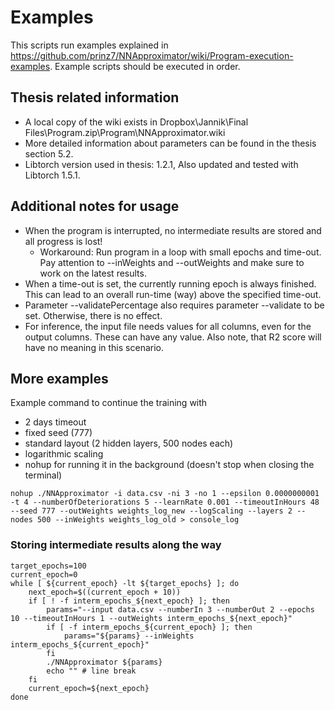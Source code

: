 # Examples

This scripts run examples explained in https://github.com/prinz7/NNApproximator/wiki/Program-execution-examples. Example scripts should be executed in order.

## Thesis related information

 - A local copy of the wiki exists in Dropbox\Jannik\Final Files\Program.zip\Program\NNApproximator.wiki
 - More detailed information about parameters can be found in the thesis section 5.2.
 - Libtorch version used in thesis: 1.2.1, Also updated and tested with Libtorch 1.5.1.

## Additional notes for usage

 - When the program is interrupted, no intermediate results are stored and all progress is lost!
   - Workaround: Run program in a loop with small epochs and time-out. Pay attention to --inWeights and --outWeights and make sure to work on the latest results.
 - When a time-out is set, the currently running epoch is always finished. This can lead to an overall run-time (way) above the specified time-out.
 - Parameter --validatePercentage also requires parameter --validate to be set. Otherwise, there is no effect.
 - For inference, the input file needs values for all columns, even for the output columns. These can have any value. Also note, that R2 score will have no meaning in this scenario.

## More examples

Example command to continue the training with

 - 2 days timeout
 - fixed seed (777)
 - standard layout (2 hidden layers, 500 nodes each)
 - logarithmic scaling
 - nohup for running it in the background (doesn't stop when closing the terminal)
 
```
nohup ./NNApproximator -i data.csv -ni 3 -no 1 --epsilon 0.0000000001 -t 4 --numberOfDeteriorations 5 --learnRate 0.001 --timeoutInHours 48 --seed 777 --outWeights weights_log_new --logScaling --layers 2 --nodes 500 --inWeights weights_log_old > console_log
```

### Storing intermediate results along the way

```
target_epochs=100
current_epoch=0
while [ ${current_epoch} -lt ${target_epochs} ]; do
    next_epoch=$((current_epoch + 10))
    if [ ! -f interm_epochs_${next_epoch} ]; then
        params="--input data.csv --numberIn 3 --numberOut 2 --epochs 10 --timeoutInHours 1 --outWeights interm_epochs_${next_epoch}"
        if [ -f interm_epochs_${current_epoch} ]; then
            params="${params} --inWeights interm_epochs_${current_epoch}"
        fi
        ./NNApproximator ${params}
        echo "" # line break
    fi
    current_epoch=${next_epoch}
done
```
